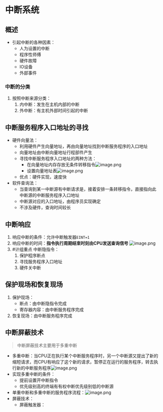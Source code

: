 # 中断系统
## 概述
- 引起中断的各种因素：
	- 人为设置的中断
	- 程序性师傅
	- 硬件故障
	- IO设备
	- 外部事件
### 中断的分类
1. 按照中断来源分类：
	1. 内中断：发生在主机内部的中断
	2. 外中断：有主机外部时间引起的中断

## 中断服务程序入口地址的寻找
- 硬件向量法：
	- 利用硬件产生向量地址，再由向量地址找到中断服务程序的入口地址
	- 向量地址由中断向量地址行程部件产生
	- 寻找中断服务程序入口地址的两种方法：
		- 在向量地址内存存放无条件转移指令![image.png](https://jiunian-pic-1310185536.cos.ap-nanjing.myqcloud.com/picgo%2F20230610130400.png)
		- 设置向量地址表![image.png](https://jiunian-pic-1310185536.cos.ap-nanjing.myqcloud.com/picgo%2F20230610130417.png)
	- 优点：硬件实现，速度快
- 软件查询法：
	- 当查询到某一中断源有中断请求是，接着安排一条转移指令，直接指向此中断源的中断服务程序入口地址
	- 中断源对应的入口地址，由程序员实现确定
	- 不涉及硬件，查询时间较长

## 中断响应
1. 响应中断的条件：允许中断触发器`EINT=1`
2. 响应中断的时间：**指令执行周期结束时刻由CPU发送查询信号**
![image.png](https://jiunian-pic-1310185536.cos.ap-nanjing.myqcloud.com/picgo%2F20230610130758.png)
3. #计组重点 中断隐指令：
	1. 保护程序断点
	2. 寻找服务程序入口地址
	3. 硬件关中断

## 保护现场和恢复现场
1. 保护现场：
	- 断点：由中断隐指令完成
	- 寄存器内容：由中断服务程序完成
2. 恢复现场：由中断服务程序完成

## 中断屏蔽技术
> 中断屏蔽技术主要用于多重中断
- 多重中断：当CPU正在执行某个中断服务程序时，另一个中断源又提出了新的缩短请求，而CPU有响应了这个新的请求，暂停正在运行的服务程序，转去执行新的中断服务程序![image.png](https://jiunian-pic-1310185536.cos.ap-nanjing.myqcloud.com/picgo%2F20230610131200.png)
- 实现多重中断的条件：
	- 提前设置开中断指令
	- 优先级别高的终端有有权中断优先级别低的中断源
- 单重中断和多重中断的服务程序流程：![image.png](https://jiunian-pic-1310185536.cos.ap-nanjing.myqcloud.com/picgo%2F20230610131345.png)
- 屏蔽技术：
	- 屏蔽触发器：